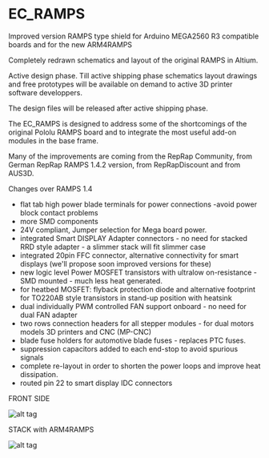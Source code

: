 # EC_RAMPS
Improved version RAMPS type shield for Arduino MEGA2560 R3 compatible boards and for the new ARM4RAMPS 


Completely redrawn schematics and layout of the original RAMPS in Altium.

Active design phase.
Till active shipping phase schematics layout drawings and free prototypes will be available on demand to active 3D printer software developpers. 

The design files will be released after active shipping phase. 

The EC_RAMPS is designed to address some of the shortcomings of the original Pololu RAMPS board and to integrate the most useful add-on modules in the base frame.

Many of the improvements are coming from the RepRap Community, from German RepRap RAMPS 1.4.2 version, from RepRapDiscount and from AUS3D.    


Changes over RAMPS 1.4

 - flat tab high power blade terminals for power connections -avoid power block contact problems
 - more SMD components  
 - 24V compliant, Jumper selection for Mega board power.  
 - integrated Smart DISPLAY Adapter connectors - no need for stacked RRD style adapter - a slimmer stack will fit slimmer case  
 - integrated 20pin FFC connector, alternative connectivity for smart displays (we'll propose soon improved versions for these) 
 - new logic level Power MOSFET transistors with ultralow on-resistance - SMD mounted - much less heat generated.
 - for heatbed MOSFET:  flyback protection diode and alternative footprint for TO220AB style transistors in stand-up position with heatsink  
 - dual individually PWM controlled FAN support onboard - no need for dual FAN adapter
 - two rows connection headers for all stepper modules - for dual motors models 3D printers and CNC (MP-CNC) 
 - blade fuse holders for automotive blade fuses - replaces PTC fuses.
 - suppression capacitors added to each end-stop to avoid spurious signals
 - complete re-layout in order to shorten the power loops and improve heat dissipation.
 - routed pin 22 to smart display IDC connectors
 
 



FRONT SIDE


![alt tag](https://github.com/elaboratecircuits/EC_RAMPS/blob/master/EC_RAMPS_front.PNG)





STACK with ARM4RAMPS


![alt tag](https://github.com/elaboratecircuits/EC_RAMPS/blob/master/ARM4RAMPS-EC_RAMPS-stack-2.PNG)







